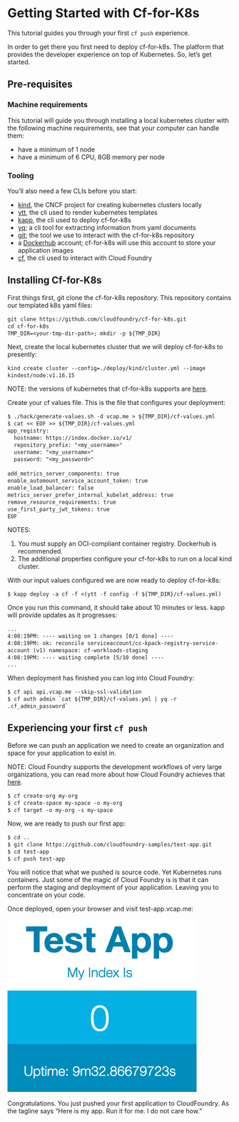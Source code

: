 # Getting Started with Cf-for-K8s

This tutorial guides you through your first `cf push` experience.

In order to get there you first need to deploy cf-for-k8s.  The platform that provides the developer experience on top of Kubernetes.  So, let’s get started.

## Pre-requisites

### Machine requirements
This tutorial will guide you through installing a local kubernetes cluster with the following machine requirements, 
see that your computer can handle them:

- have a minimum of 1 node
- have a minimum of 6 CPU, 8GB memory per node

### Tooling

You’ll also need a few CLIs before you start:

- [kind](https://kind.sigs.k8s.io/docs/user/quick-start/), the CNCF project for creating kubernetes clusters locally
- [ytt](https://k14s.io/#install), the cli used to render kubernetes templates
- [kapp](https://k14s.io/#install), the cli used to deploy cf-for-k8s
- [yq](https://github.com/mikefarah/yq); a cli tool for extracting information from yaml documents
- [git](https://git-scm.com/book/en/v2/Getting-Started-Installing-Git); the tool we use to interact with the cf-for-k8s repository
- a [Dockerhub](https://hub.docker.com) account; cf-for-k8s will use this account to store your application images
- [cf](https://docs.cloudfoundry.org/cf-cli/install-go-cli.html), the cli used to interact with Cloud Foundry 

## Installing Cf-for-K8s

First things first, git clone the cf-for-k8s repository.  This repository contains our templated k8s yaml files:

```
git clone https://github.com/cloudfoundry/cf-for-k8s.git
cd cf-for-k8s
TMP_DIR=<your-tmp-dir-path>; mkdir -p ${TMP_DIR}
```

Next, create the local kubernetes cluster that we will deploy cf-for-k8s to presently:

```
kind create cluster --config=./deploy/kind/cluster.yml --image kindest/node:v1.16.15
```
NOTE: the versions of kubernetes that cf-for-k8s supports are [here](https://github.com/cloudfoundry/cf-for-k8s/blob/master/supported_k8s_versions.yml).

Create your cf values file.  This is the file that configures your deployment:

```
$ ./hack/generate-values.sh -d vcap.me > ${TMP_DIR}/cf-values.yml
$ cat << EOF >> ${TMP_DIR}/cf-values.yml
app_registry:
  hostname: https://index.docker.io/v1/		
  repository_prefix: "<my_username>"	
  username: "<my_username>"
  password: "<my_password>"

add_metrics_server_components: true			
enable_automount_service_account_token: true
enable_load_balancer: false
metrics_server_prefer_internal_kubelet_address: true
remove_resource_requirements: true
use_first_party_jwt_tokens: true
EOF
```
NOTES:
1. You must supply an OCI-compliant container registry.  Dockerhub is recommended.
2. The additional properties configure your cf-for-k8s to run on a local kind cluster.

With our input values configured we are now ready to deploy cf-for-k8s:

```
$ kapp deploy -a cf -f <(ytt -f config -f ${TMP_DIR}/cf-values.yml)
```

Once you run this command, it should take about 10 minutes or less.  kapp will provide updates as it 
progresses:

```
...
4:08:19PM: ---- waiting on 1 changes [0/1 done] ----
4:08:19PM: ok: reconcile serviceaccount/cc-kpack-registry-service-account (v1) namespace: cf-workloads-staging
4:08:19PM: ---- waiting complete [5/10 done] ----
...
```

When deployment has finished you can log into Cloud Foundry:

```
$ cf api api.vcap.me --skip-ssl-validation
$ cf auth admin `cat ${TMP_DIR}/cf-values.yml | yq -r .cf_admin_password`
```
## Experiencing your first `cf push`

Before we can push an application we need to create an organization and space for your application to exist in. 

NOTE: Cloud Foundry supports the development workflows of very large organizations, you can read more about 
how Cloud Foundry achieves that [here](https://docs.cloudfoundry.org/concepts/roles.html).

```
$ cf create-org my-org
$ cf create-space my-space -o my-org 
$ cf target -o my-org -s my-space
```

Now, we are ready to push our first app:

```
$ cd ..
$ git clone https://github.com/cloudfoundry-samples/test-app.git
$ cd test-app
$ cf push test-app
```
You will notice that what we pushed is source code.  Yet Kubernetes runs containers.  Just some of the magic of 
Cloud Foundry is is that it can perform the staging and deployment of your application.  Leaving you to 
concentrate on your code.  

Once deployed, open your browser and visit test-app.vcap.me:

![](./assets/test-app.png)

Congratulations.  You just pushed your first application to CloudFoundry.  As the tagline 
says “Here is my app.  Run it for me.  I do not care how.”
